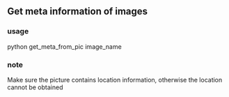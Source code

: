 ## Get meta information of images

### usage

python get_meta_from_pic image_name

### note

Make sure the picture contains location information, otherwise the location cannot be obtained